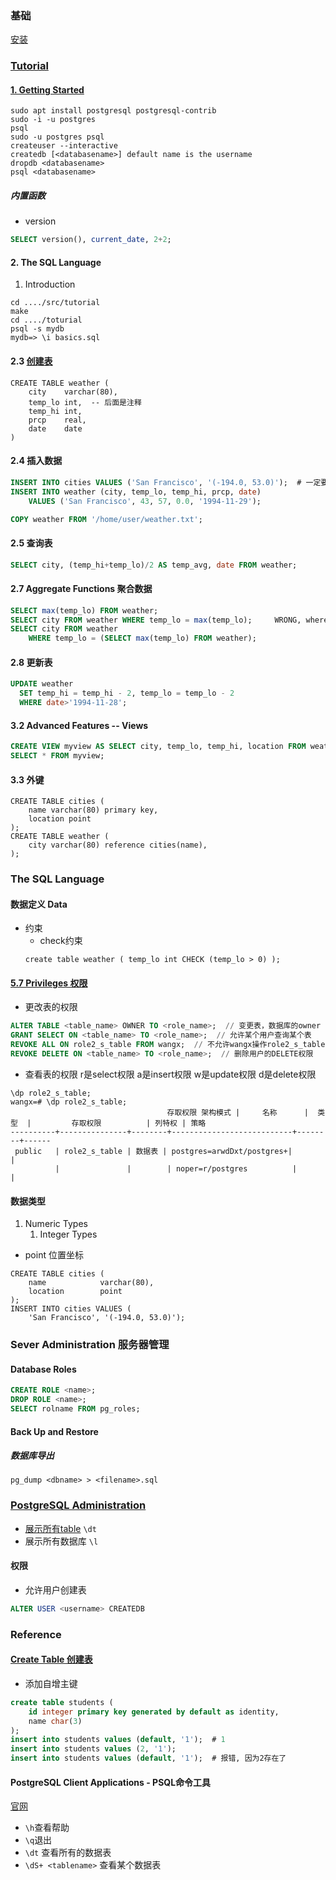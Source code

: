 ### 基础
[安装](https://www.digitalocean.com/community/tutorials/how-to-install-and-use-postgresql-on-ubuntu-16-04)  

### [Tutorial](https://www.postgresql.org/docs/current/tutorial.html)
#### [1. Getting Started](https://www.postgresql.org/docs/current/tutorial-start.html)
```shell
sudo apt install postgresql postgresql-contrib
sudo -i -u postgres
psql
sudo -u postgres psql
createuser --interactive
createdb [<databasename>] default name is the username
dropdb <databasename>
psql <databasename>
```

##### 内置函数
* version
```sql
SELECT version(), current_date, 2+2;
```

#### 2. The SQL Language
1. Introduction
```
cd ..../src/tutorial
make
cd ..../toturial
psql -s mydb
mydb=> \i basics.sql
```
#### 2.3 [创建表](https://www.postgresql.org/docs/current/tutorial-table.html)
```
CREATE TABLE weather (
    city    varchar(80),
    temp_lo int,  -- 后面是注释
    temp_hi int,
    prcp    real,
    date    date
)
```

#### 2.4 插入数据
```sql
INSERT INTO cities VALUES ('San Francisco', '(-194.0, 53.0)');  # 一定要用单引号
INSERT INTO weather (city, temp_lo, temp_hi, prcp, date)
    VALUES ('San Francisco', 43, 57, 0.0, '1994-11-29');

COPY weather FROM '/home/user/weather.txt';
```

#### 2.5 查询表
```SQL
SELECT city, (temp_hi+temp_lo)/2 AS temp_avg, date FROM weather;
```

#### 2.7 Aggregate Functions 聚合数据
```SQL
SELECT max(temp_lo) FROM weather;
SELECT city FROM weather WHERE temp_lo = max(temp_lo);     WRONG, where里面不能用聚合属性
SELECT city FROM weather
    WHERE temp_lo = (SELECT max(temp_lo) FROM weather);
```

#### 2.8 更新表
```SQL
UPDATE weather
  SET temp_hi = temp_hi - 2, temp_lo = temp_lo - 2
  WHERE date>'1994-11-28';
```

#### 3.2 Advanced Features -- Views
```SQL
CREATE VIEW myview AS SELECT city, temp_lo, temp_hi, location FROM weather, cities WHERE city = name;
SELECT * FROM myview;
```

#### 3.3 外键
```
CREATE TABLE cities (
    name varchar(80) primary key,
    location point
);
CREATE TABLE weather (
    city varchar(80) reference cities(name),
);
```

### The SQL Language
#### 数据定义 Data 
* 约束
    * check约束
    ```
    create table weather ( temp_lo int CHECK (temp_lo > 0) );
    ```

#### [5.7 Privileges 权限](https://www.postgresql.org/docs/current/ddl-priv.html)
* 更改表的权限
```sql
ALTER TABLE <table_name> OWNER TO <role_name>;  // 变更表，数据库的owner
GRANT SELECT ON <table_name> TO <role_name>;  // 允许某个用户查询某个表
REVOKE ALL ON role2_s_table FROM wangx;  // 不允许wangx操作role2_s_table
REVOKE DELETE ON <table_name> TO <role_name>;  // 删除用户的DELETE权限
```
* 查看表的权限
r是select权限
a是insert权限
w是update权限
d是delete权限
```
\dp role2_s_table;
wangx=# \dp role2_s_table;
                                   存取权限 架构模式 |     名称      |  类型  |         存取权限          | 列特权 | 策略
----------+---------------+--------+---------------------------+--------+------
 public   | role2_s_table | 数据表 | postgres=arwdDxt/postgres+|        |
          |               |        | noper=r/postgres          |        |
```

#### 数据类型
1. Numeric Types
    1. Integer Types

* point 位置坐标
```
CREATE TABLE cities (
    name            varchar(80),
    location        point
);
INSERT INTO cities VALUES (
    'San Francisco', '(-194.0, 53.0)');
```

### Sever Administration 服务器管理

#### Database Roles

```sql
CREATE ROLE <name>;
DROP ROLE <name>;
SELECT rolname FROM pg_roles;
```

#### Back Up and Restore

##### 数据库导出
```
pg_dump <dbname> > <filename>.sql
```

### [PostgreSQL Administration](https://www.postgresqltutorial.com/postgresql-administration/)
* [展示所有table](https://www.postgresqltutorial.com/postgresql-show-tables/)  `\dt`
* 展示所有数据库 `\l`

#### 权限
* 允许用户创建表
```sql
ALTER USER <username> CREATEDB
```

### Reference
#### [Create Table 创建表](https://www.postgresql.org/docs/current/sql-createtable.html)
* 添加自增主键
```sql
create table students (
    id integer primary key generated by default as identity,
    name char(3)
);
insert into students values (default, '1');  # 1
insert into students values (2, '1');
insert into students values (default, '1');  # 报错, 因为2存在了
```

#### PostgreSQL Client Applications - PSQL命令工具
[官网](https://www.postgresql.org/docs/current/app-psql.html)
* `\h`查看帮助
* `\q`退出
* `\dt` 查看所有的数据表
* `\dS+ <tablename>` 查看某个数据表
